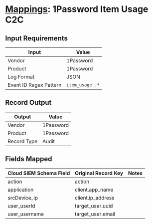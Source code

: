 # [Mappings](README.md): 1Password Item Usage C2C

## Input Requirements

|Input|Value|
|-----|-----|
|Vendor|1Password|
|Product|1Password|
|Log Format|JSON|
|Event ID Regex Pattern|`item_usage-.*`|

## Record Output

|Output|Value|
|------|-----|
|Vendor|1Password|
|Product|1Password|
|Record Type|Audit|

## Fields Mapped

|Cloud SIEM Schema Field|Original Record Key|Notes|
|-----------------------|-------------------|-----|
|action|action||
|application|client.app_name||
|srcDevice_ip|client.ip_address||
|user_userId|target_user.uuid||
|user_username|target_user.email||


